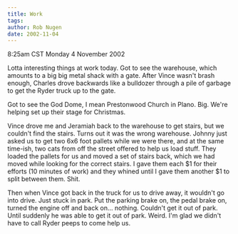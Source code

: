```yaml
---
title: Work
tags: 
author: Rob Nugen
date: 2002-11-04
---
```


<p class=date>8:25am CST Monday 4 November 2002</p>

<p>Lotta interesting things at work today.  Got to see the warehouse,
which amounts to a big big metal shack with a gate.  After Vince
wasn't brash enough, Charles drove backwards like a bulldozer through
a pile of garbage to get the Ryder truck up to the gate.</p>

<p>Got to see the God Dome, I mean Prestonwood Church in Plano.  Big.
We're helping set up their stage for Christmas.</p>

<p>Vince drove me and Jeramiah back to the warehouse to get stairs,
but we couldn't find the stairs.  Turns out it was the wrong
warehouse.  Johnny just asked us to get two 6x6 foot pallets while we
were there, and at the same time-ish, two cats from off the street
offered to help us load stuff.  They loaded the pallets for us and
moved a set of stairs back, which we had moved while looking for the
correct stairs.  I gave them each $1 for their efforts (10 minutes of
work) and they whined until I gave them another $1 to split between
them.  Shit.</p>

<p>Then when Vince got back in the truck for us to drive away, it
wouldn't go into drive.  Just stuck in park.  Put the parking brake
on, the pedal brake on, turned the engine off and back on... nothing.
Couldn't get it out of park.  Until suddenly he was able to get it out
of park.  Weird.  I'm glad we didn't have to call Ryder peeps to come
help us.</p>
